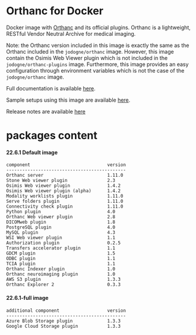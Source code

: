 # Orthanc for Docker
Docker image with [Orthanc](https://www.orthanc-server.com/) and its official plugins. Orthanc is a lightweight, RESTful Vendor Neutral Archive for medical imaging.

Note: the Orthanc version included in this image is exactly the same as the Orthanc included in the `jodogne/orthanc` image.  However,
this image contain the Osimis Web Viewer plugin which is not included in the `jodogne/orthanc-plugins` image.  Furthermore,
this image provides an easy configuration through environment variables which is not the case of the `jodogne/orthanc` image.

Full documentation is available [here](https://book.orthanc-server.com/users/docker-osimis.html).

Sample setups using this image are available [here](https://bitbucket.org/osimis/orthanc-setup-samples/).

Release notes are available [here](https://bitbucket.org/osimis/orthanc-builder/src/master/release-notes-docker-images.txt)


# packages content

#### 22.6.1 Default image
```
component                             version
---------------------------------------------
Orthanc server                        1.11.0
Stone Web viewer plugin               2.3
Osimis Web viewer plugin              1.4.2
Osimis Web viewer plugin (alpha)      1.4.2
Modality worklists plugin             1.11.0
Serve folders plugin                  1.11.0
Connectivity check plugin             1.11.0
Python plugin                         4.0
Orthanc Web viewer plugin             2.8
DICOMweb plugin                       1.8
PostgreSQL plugin                     4.0
MySQL plugin                          4.3
WSI Web viewer plugin                 1.1
Authorization plugin                  0.2.5
Transfers accelerator plugin          1.1
GDCM plugin                           1.5
ODBC plugin                           1.1
TCIA plugin                           1.1
Orthanc Indexer plugin                1.0
Orthanc neuroimaging plugin           1.0
AWS S3 plugin                         1.3.3
Orthanc Explorer 2                    0.3.3
```

#### 22.6.1-full image 
```
additional component                  version
---------------------------------------------
Azure Blob Storage plugin             1.3.3
Google Cloud Storage plugin           1.3.3
````